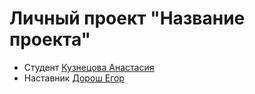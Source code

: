 # Личный проект "Название проекта"
* Студент [Кузнецова Анастасия](http://t.me/kukuznetsova10)
* Наставник [Дорош Егор](http://t.me/doroshegor)


